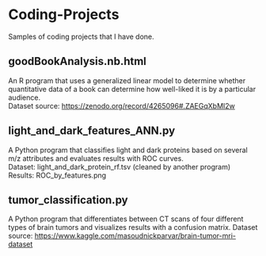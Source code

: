 # Coding-Projects
Samples of coding projects that I have done.

## goodBookAnalysis.nb.html
An R program that uses a generalized linear model to determine whether quantitative data of a book can determine how well-liked it is by a particular audience.           
Dataset source: https://zenodo.org/record/4265096#.ZAEGqXbMI2w                  

## light_and_dark_features_ANN.py
A Python program that classifies light and dark proteins based on several m/z attributes and evaluates results with ROC curves.  
Dataset: light_and_dark_protein_rf.tsv (cleaned by another program)    
Results: ROC_by_features.png    

## tumor_classification.py
A Python program that differentiates between CT scans of four different types of brain tumors and visualizes results with a confusion matrix.
Dataset source: https://www.kaggle.com/masoudnickparvar/brain-tumor-mri-dataset
